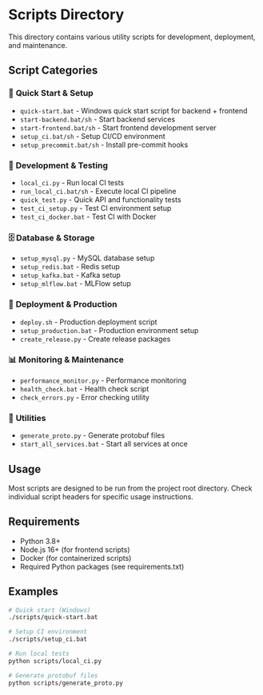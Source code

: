 # Scripts Directory

This directory contains various utility scripts for development, deployment, and maintenance.

## Script Categories

### 🚀 **Quick Start & Setup**
- `quick-start.bat` - Windows quick start script for backend + frontend
- `start-backend.bat/sh` - Start backend services
- `start-frontend.bat/sh` - Start frontend development server
- `setup_ci.bat/sh` - Setup CI/CD environment
- `setup_precommit.bat/sh` - Install pre-commit hooks

### 🔧 **Development & Testing**
- `local_ci.py` - Run local CI tests
- `run_local_ci.bat/sh` - Execute local CI pipeline
- `quick_test.py` - Quick API and functionality tests
- `test_ci_setup.py` - Test CI environment setup
- `test_ci_docker.bat` - Test CI with Docker

### 🗄️ **Database & Storage**
- `setup_mysql.py` - MySQL database setup
- `setup_redis.bat` - Redis setup
- `setup_kafka.bat` - Kafka setup
- `setup_mlflow.bat` - MLFlow setup

### 🚀 **Deployment & Production**
- `deploy.sh` - Production deployment script
- `setup_production.bat` - Production environment setup
- `create_release.py` - Create release packages

### 📊 **Monitoring & Maintenance**
- `performance_monitor.py` - Performance monitoring
- `health_check.bat` - Health check script
- `check_errors.py` - Error checking utility

### 🔧 **Utilities**
- `generate_proto.py` - Generate protobuf files
- `start_all_services.bat` - Start all services at once

## Usage

Most scripts are designed to be run from the project root directory. Check individual script headers for specific usage instructions.

## Requirements

- Python 3.8+
- Node.js 16+ (for frontend scripts)
- Docker (for containerized scripts)
- Required Python packages (see requirements.txt)

## Examples

```bash
# Quick start (Windows)
./scripts/quick-start.bat

# Setup CI environment
./scripts/setup_ci.bat

# Run local tests
python scripts/local_ci.py

# Generate protobuf files
python scripts/generate_proto.py
```

